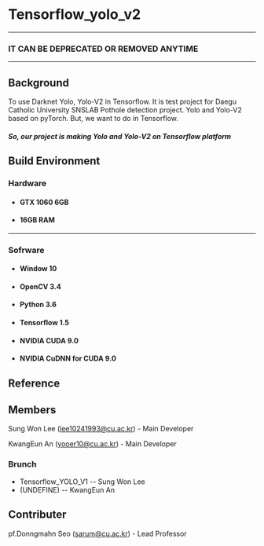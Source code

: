 # Tensorflow_yolo_v2
-------------------------
### IT CAN BE DEPRECATED OR REMOVED ANYTIME
-------------------------
## Background
To use Darknet Yolo, Yolo-V2 in Tensorflow.
It is test project for Daegu Catholic University SNSLAB Pothole detection project.
Yolo and Yolo-V2 based on pyTorch.
But, we want to do in Tensorflow.
##### So, our project is making Yolo and Yolo-V2 on Tensorflow platform

## Build Environment
 ### Hardware
  * #### GTX 1060 6GB
  * #### 16GB RAM
---------------------------------------------------
 ### Sofrware
  * #### Window 10
  * #### OpenCV 3.4
  * #### Python 3.6
  * #### Tensorflow 1.5
  * #### NVIDIA CUDA 9.0
  * #### NVIDIA CuDNN for CUDA 9.0
 
## Reference

## Members
Sung Won Lee (<lee10241993@cu.ac.kr>) - Main Developer

KwangEun An (<yooer10@cu.ac.kr>) - Main Developer

### Brunch
 + Tensorflow_YOLO_V1 -- Sung Won Lee
 + (UNDEFINE) -- KwangEun An

## Contributer
pf.Donngmahn Seo (<sarum@cu.ac.kr>) - Lead Professor
